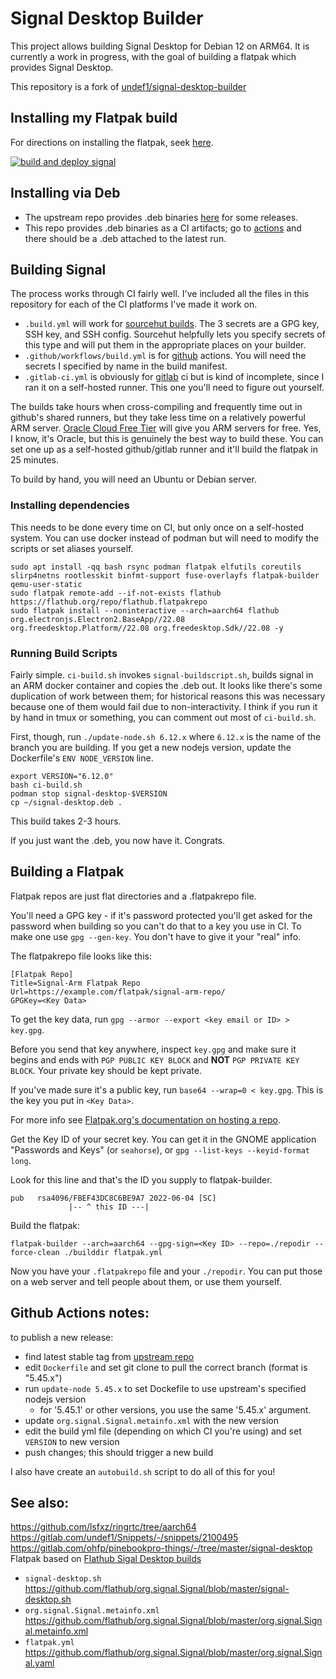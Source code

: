 # Signal Desktop Builder
This project allows building Signal Desktop for Debian 12 on ARM64.
It is currently a work in progress, with the goal of building a flatpak
which provides Signal Desktop.

This repository is a fork of [undef1/signal-desktop-builder](https://gitlab.com/undef1/signal-desktop-builder)

## Installing my Flatpak build

For directions on installing the flatpak, seek [here](https://elagost.com/flatpak).

[![build and deploy signal](https://github.com/adamthiede/signal-desktop-builder/actions/workflows/build.yml/badge.svg)](https://github.com/adamthiede/signal-desktop-builder/actions/workflows/build.yml)

## Installing via Deb

- The upstream repo provides .deb binaries [here](https://gitlab.com/undef1/signal-desktop-builder/-/packages) for some releases.
- This repo provides .deb binaries as a CI artifacts; go to [actions](https://github.com/adamthiede/signal-desktop-builder/actions) and there should be a .deb attached to the latest run.

## Building Signal

The process works through CI fairly well. I've included all the files in this repository for each of the CI platforms I've made it work on.

- `.build.yml` will work for [sourcehut builds](https://builds.sr.ht). The 3 secrets are a GPG key, SSH key, and SSH config. Sourcehut helpfully lets you specify secrets of this type and will put them in the appropriate places on your builder.
- `.github/workflows/build.yml` is for [github](https://github.com) actions. You will need the secrets I specified by name in the build manifest.
- `.gitlab-ci.yml` is obviously for [gitlab](https://gitlab.com) ci but is kind of incomplete, since I ran it on a self-hosted runner. This one you'll need to figure out yourself.

The builds take hours when cross-compiling and frequently time out in github's shared runners, but they take less time on a relatively powerful ARM server. [Oracle Cloud Free Tier](https://www.oracle.com/cloud/free/) will give you ARM servers for free. Yes, I know, it's Oracle, but this is genuinely the best way to build these. You can set one up as a self-hosted github/gitlab runner and it'll build the flatpak in 25 minutes.

To build by hand, you will need an Ubuntu or Debian server.

### Installing dependencies

This needs to be done every time on CI, but only once on a self-hosted system. You can use docker instead of podman but will need to modify the scripts or set aliases yourself.

```
sudo apt install -qq bash rsync podman flatpak elfutils coreutils slirp4netns rootlesskit binfmt-support fuse-overlayfs flatpak-builder qemu-user-static
sudo flatpak remote-add --if-not-exists flathub https://flathub.org/repo/flathub.flatpakrepo
sudo flatpak install --noninteractive --arch=aarch64 flathub org.electronjs.Electron2.BaseApp//22.08 org.freedesktop.Platform//22.08 org.freedesktop.Sdk//22.08 -y
```

### Running Build Scripts

Fairly simple. `ci-build.sh` invokes `signal-buildscript.sh`, builds signal in an ARM docker container and copies the .deb out. It looks like there's some duplication of work between them; for historical reasons this was necessary because one of them would fail due to non-interactivity. I think if you run it by hand in tmux or something, you can comment out most of `ci-build.sh`.

First, though, run `./update-node.sh 6.12.x` where `6.12.x` is the name of the branch you are building. If you get a new nodejs version, update the Dockerfile's `ENV NODE_VERSION` line.

```
export VERSION="6.12.0"
bash ci-build.sh
podman stop signal-desktop-$VERSION
cp ~/signal-desktop.deb .
```
This build takes 2-3 hours.

If you just want the .deb, you now have it. Congrats.

## Building a Flatpak

Flatpak repos are just flat directories and a .flatpakrepo file.

You'll need a GPG key - if it's password protected you'll get asked for the password when building so you can't do that to a key you use in CI. To make one use `gpg --gen-key`. You don't have to give it your "real" info.

The flatpakrepo file looks like this:

```
[Flatpak Repo]
Title=Signal-Arm Flatpak Repo
Url=https://example.com/flatpak/signal-arm-repo/
GPGKey=<Key Data>
```

To get the key data, run `gpg --armor --export <key email or ID> > key.gpg`. 

Before you send that key anywhere, inspect `key.gpg` and make sure it begins and ends with `PGP PUBLIC KEY BLOCK` and __NOT__ `PGP PRIVATE KEY BLOCK`. Your private key should be kept private.

If you've made sure it's a public key, run `base64 --wrap=0 < key.gpg`. This is the key you put in `<Key Data>`.

For more info see [Flatpak.org's documentation on hosting a repo](https://docs.flatpak.org/en/latest/hosting-a-repository.html).

Get the Key ID of your secret key. You can get it in the GNOME application "Passwords and Keys" (or `seahorse`), or `gpg --list-keys --keyid-format long`.

Look for this line and that's the ID you supply to flatpak-builder.

```
pub   rsa4096/FBEF43DC8C6BE9A7 2022-06-04 [SC]
             |-- ^ this ID ---|
```

Build the flatpak:

```
flatpak-builder --arch=aarch64 --gpg-sign=<Key ID> --repo=./repodir --force-clean ./builddir flatpak.yml
```

Now you have your `.flatpakrepo` file and your `./repodir`. You can put those on a web server and tell people about them, or use them yourself.

## Github Actions notes:

to publish a new release:

- find latest stable tag from [upstream repo](https://github.com/signalapp/Signal-Desktop/releases)
- edit `Dockerfile` and set git clone to pull the correct branch (format is "5.45.x")
- run `update-node 5.45.x` to set Dockefile to use upstream's specified nodejs version
    - for '5.45.1' or other versions, you use the same '5.45.x' argument.
- update `org.signal.Signal.metainfo.xml` with the new version
- edit the build yml file (depending on which CI you're using) and set `VERSION` to new version
- push changes; this should trigger a new build

I also have create an `autobuild.sh` script to do all of this for you!

## See also:
https://github.com/lsfxz/ringrtc/tree/aarch64  
https://gitlab.com/undef1/Snippets/-/snippets/2100495  
https://gitlab.com/ohfp/pinebookpro-things/-/tree/master/signal-desktop  
Flatpak based on [Flathub Sigal Desktop builds](https://github.com/flathub/org.signal.Signal/)
 - `signal-desktop.sh` https://github.com/flathub/org.signal.Signal/blob/master/signal-desktop.sh
 - `org.signal.Signal.metainfo.xml` https://github.com/flathub/org.signal.Signal/blob/master/org.signal.Signal.metainfo.xml
 - `flatpak.yml` https://github.com/flathub/org.signal.Signal/blob/master/org.signal.Signal.yaml
